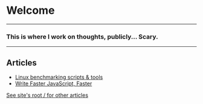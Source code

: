 # Welcome
-------------

### This is where I work on thoughts, publicly... Scary.

-------------

## Articles

* [Linux benchmarking scripts & tools](/blog/benchmarking-tools.html)
* [Write Faster JavaScript, Faster](/blog/functional-javascript-with-composition.html)


[See site's root / for other articles](http://www.danlevy.net/#home)
